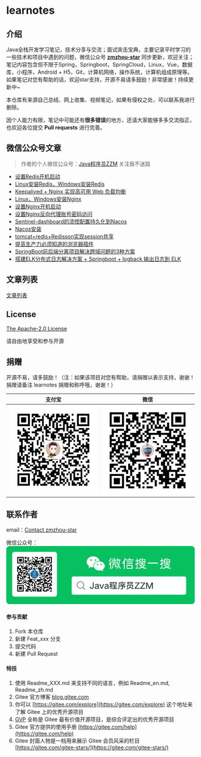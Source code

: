# learnotes

## 介绍
Java全栈开发学习笔记，技术分享与交流；面试突击宝典，主要记录平时学习的一些技术和项目中遇到的问题，微信公众号 [**zmzhou-star**](https://gitee.com/zmzhou-star/learnotes/raw/master/docs/wechat-zmzhou-star.png) 同步更新，欢迎关注；笔记内容包含但不限于Spring，Springboot，SpringCloud，Linux，Vue，数据库，小程序，Android + H5，Git，计算机网络，操作系统，计算机组成原理等。如果笔记对您有帮助的话，欢迎star支持，开源不易请多鼓励！非常感谢！持续更新中~

本仓库有来源自己总结、网上收集、视频笔记，如果有侵权之处，可以联系我进行删除。

因个人能力有限，笔记中可能还有**很多错误**的地方，还请大家能够多多交流指正，也欢迎各位提交 **Pull requests** 进行完善。

## 微信公众号文章
> 作者的个人微信公众号：[Java程序员ZZM](https://gitee.com/zmzhou-star/learnotes/raw/master/docs/wechat-zmzhou-star.png) 关注我不迷路

- [设置Redis开机启动](https://mp.weixin.qq.com/s/9DVvr-tfsnhe5EU60Ys2Uw)
- [Linux安装Redis，Windows安装Redis](https://mp.weixin.qq.com/s/wMD7JsW7nO9MNAfLoS3goQ)
- [Keepalived + Nginx 实现高可用 Web 负载均衡](https://mp.weixin.qq.com/s/mb2Dpd5iKTkvZd22YoXegQ)
- [Linux，Windows安装Nginx](https://mp.weixin.qq.com/s/x7JktQH3RIzGeRTQts7Xxg)
- [设置Nginx开机启动](https://mp.weixin.qq.com/s/EZWVZo5tTXpuUxIjEGXf_A)
- [设置Nginx反向代理账号密码访问](https://mp.weixin.qq.com/s/QXFOdhsNJfV7zAcyaq6o4A)
- [Sentinel-dashboard的流控配置持久化到Nacos](https://mp.weixin.qq.com/s/J1pBh1gpqmKqKD0qYdkclg)
- [Nacos安装](https://mp.weixin.qq.com/s/duFTZTsnR1CHfn5OUFzFuw)
- [tomcat+redis+Redisson实现session共享](https://mp.weixin.qq.com/s/KCxxRyAEusIQ3paTKw2eiw)
- [提高生产力必须知道的浏览器插件](https://mp.weixin.qq.com/s/uBIXpeM9rX3T9Pdp5-FszQ)
- [SpringBoot前后端分离项目解决跨域问题的3种方案](https://mp.weixin.qq.com/s/xzMFV9TOiYMfNRyMs5FJng)
- [搭建ELK分布式日志解决方案 + Springboot + logback 输出日志到 ELK](https://mp.weixin.qq.com/s/_RAVwDuWzSCBoqktWuKD1Q)

## 文章列表
[文章列表](_sidebar.md ':include :type=markdown')

## License
[The Apache-2.0 License](LICENSE ':ignore')

请自由地享受和参与开源

## 捐赠
开源不易，请多鼓励！（注：如果该项目对您有帮助，请捐赠以表示支持，谢谢！捐赠请备注 learnotes 捐赠和称呼哦，谢谢！）

| 支付宝 | 微信 |
| :------------: | :------------: |
| ![Alipay](docs/alipay.png) | ![Wechat](docs/wechatpay.png) |

## <span id="contact_me">联系作者</span>

email：<a href="mailto:zmzhou-star@foxmail.com">Contact zmzhou-star</a>

微信公众号：![微信公众号](docs/wechat-zmzhou-star.png)

#### 参与贡献

1.  Fork 本仓库
2.  新建 Feat_xxx 分支
3.  提交代码
4.  新建 Pull Request


#### 特技

1.  使用 Readme\_XXX.md 来支持不同的语言，例如 Readme\_en.md, Readme\_zh.md
2.  Gitee 官方博客 [blog.gitee.com](https://blog.gitee.com)
3.  你可以 [https://gitee.com/explore](https://gitee.com/explore) 这个地址来了解 Gitee 上的优秀开源项目
4.  [GVP](https://gitee.com/gvp) 全称是 Gitee 最有价值开源项目，是综合评定出的优秀开源项目
5.  Gitee 官方提供的使用手册 [https://gitee.com/help](https://gitee.com/help)
6.  Gitee 封面人物是一档用来展示 Gitee 会员风采的栏目 [https://gitee.com/gitee-stars/](https://gitee.com/gitee-stars/)
